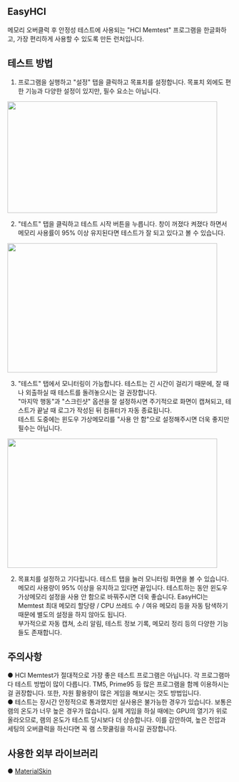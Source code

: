## EasyHCI  
  메모리 오버클럭 후 안정성 테스트에 사용되는 "HCI Memtest" 프로그램을 한글화하고, 가장 편리하게 사용할 수 있도록 만든 런처입니다.  
  
  
## 테스트 방법  
  1. 프로그램을 실행하고 "설정" 탭을 클릭하고 목표치를 설정합니다. 
     목표치 외에도 편한 기능과 다양한 설정이 있지만, 필수 요소는 아닙니다.
  <img src="https://user-images.githubusercontent.com/74810045/159886082-3a8b84e8-1cce-461e-bdd0-82e333620239.png"  width="470" height="250">  
    
    
  2. "테스트" 탭을 클릭하고 테스트 시작 버튼을 누릅니다. 창이 꺼졌다 켜졌다 하면서 메모리 사용률이 95% 이상 유지된다면 테스트가 잘 되고 있다고 볼 수 있습니다.  
  <img src="https://user-images.githubusercontent.com/74810045/159885823-b1c0b38f-530d-448e-b92b-1a49247f4c6a.png"  width="470" height="290">  
    
    
  3. "테스트" 탭에서 모니터링이 가능합니다. 테스트는 긴 시간이 걸리기 때문에, 잘 때나 외출하실 때 테스트를 돌려놓으시는 걸 권장합니다.  
  "마지막 행동"과 "스크린샷" 옵션을 잘 설정하시면 주기적으로 화면이 캡쳐되고, 테스트가 끝날 때 로그가 작성된 뒤 컴퓨터가 자동 종료됩니다.  
  테스트 도중에는 윈도우 가상메모리를 "사용 안 함"으로 설정해주시면 더욱 좋지만 필수는 아닙니다.
  <img src="https://user-images.githubusercontent.com/74810045/160308135-a5f8f3f5-ee60-4e0a-b587-ae18505185e9.jpg"  width="470" height="290">  
    
    
    
  2. 목표치를 설정하고 기다립니다. 테스트 탭을 눌러 모니터링 화면을 볼 수 있습니다. 메모리 사용량이 95% 이상을 유지하고 있다면 끝입니다. 테스트하는 동안 윈도우 가상메모리 설정을 사용 안 함으로 바꿔주시면 더욱 좋습니다.
     EasyHCI는 Memtest 최대 메모리 할당량 / CPU 쓰레드 수 / 여유 메모리 등을 자동 탐색하기 때문에 별도의 설정을 하지 않아도 됩니다.  
     부가적으로 자동 캡쳐, 소리 알림, 테스트 정보 기록, 메모리 정리 등의 다양한 기능들도 존재합니다.
    
    
    
## 주의사항
  ● HCI Memtest가 절대적으로 가장 좋은 테스트 프로그램은 아닙니다. 각 프로그램마다 테스트 방법이 많이 다릅니다. TM5, Prime95 등 많은 프로그램을 함께 이용하시는걸 권장합니다. 또한, 자원 활용량이 많은 게임을 해보시는 것도 방법입니다.  
  ● 테스트는 장시간 안정적으로 통과했지만 실사용은 불가능한 경우가 있습니다. 보통은 램의 온도가 너무 높은 경우가 많습니다. 실제 게임을 하실 때에는 GPU의 열기가 위로 올라오므로, 램의 온도가 테스트 당시보다 더 상승합니다. 이를 감안하여, 높은 전압과 세팅의 오버클럭을 하신다면 꼭 램 스팟쿨링을 하시길 권장합니다.  
    
    
## 사용한 외부 라이브러리  
  ● [MaterialSkin](https://github.com/IgnaceMaes/MaterialSkin)
